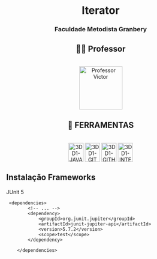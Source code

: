 <h1 align="center">Iterator</h1>
<h3 align="center">Faculdade Metodista Granbery</h3>    



<h2 align="center">👨‍🏫 Professor</h2>
<div align="center" style="display: inline_block"><br>
    <a href="https://github.com/marcoaparaujo"><img alt="Professor Victor" src="https://media-exp1.licdn.com/dms/image/C5603AQExY_Yk-oK1UQ/profile-displayphoto-shrink_200_200/0/1516889759530?e=1634774400&v=beta&t=_8pJ_paaoMrf9wMR2TiiXwWMOHnf0gfz6LvDK7TNfuU" width="115"></a>
    </div>



<h2 align="center">🧪 FERRAMENTAS</h2>

<div align="center" style="display: inline_block"><br>

  <img align="center" alt="3DD1-JAVA" height="50" width="40" src="https://cdn.jsdelivr.net/gh/devicons/devicon/icons/java/java-original.svg">
   <img align="center" alt="3DD1-GIT" height="50" width="40" src="https://cdn.jsdelivr.net/gh/devicons/devicon/icons/git/git-original.svg">
  <img align="center" alt="3DD1-GITHUB" height="50" width="40" src="https://cdn.jsdelivr.net/gh/devicons/devicon/icons/github/github-original.svg">
  <img align="center" alt="3DD1-INTELLIJ" height="50" width="40" src="https://cdn.jsdelivr.net/gh/devicons/devicon/icons/intellij/intellij-original.svg">
</div>
<h2> Instalação Frameworks</h2>

JUnit 5
```POM
 <dependencies>
        <!-- ... -->
        <dependency>
            <groupId>org.junit.jupiter</groupId>
            <artifactId>junit-jupiter-api</artifactId>
            <version>5.7.2</version>
            <scope>test</scope>
        </dependency>

    </dependencies>
```
